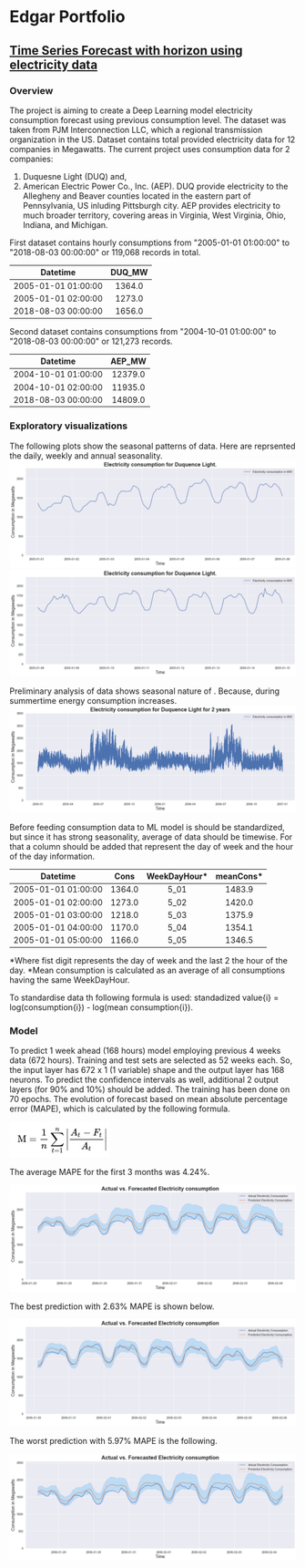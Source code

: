 # Edgar Portfolio


## [Time Series Forecast with horizon using electricity data](https://github.com/edgarkhachatryan/ExampleProjects/tree/master/ElectricityForecastWithTimeHorizon)

### Overview
The project is aiming to create a Deep Learning model electricity consumption forecast using previous consumption level. The dataset was taken from PJM Interconnection LLC, which a regional transmission organization in the US. Dataset contains total provided electricity data for 12 companies in Megawatts. The current project uses consumption data for 2 companies:
1. Duquesne Light (DUQ) and,
2. American Electric Power Co., Inc. (AEP).
DUQ provide electricity to the Allegheny and Beaver counties located in the eastern part of Pennsylvania, US inluding Pittsburgh city. AEP provides electricity to much broader territory, covering areas in Virginia, West Virginia, Ohio, Indiana, and Michigan.

First dataset contains hourly consumptions from "2005-01-01 01:00:00" to "2018-08-03 00:00:00" or 119,068 records in total.  

|      Datetime       | DUQ_MW |
|        :---:        | :---: |
| 2005-01-01 01:00:00 | 1364.0 |
| 2005-01-01 02:00:00 | 1273.0 |
| 2018-08-03 00:00:00 | 1656.0 |
 
Second dataset contains consumptions from "2004-10-01 01:00:00" to "2018-08-03 00:00:00" or 121,273  records.

| Datetime | AEP_MW |
| :---: | :---: |
| 2004-10-01 01:00:00 | 12379.0 |
| 2004-10-01 02:00:00 | 11935.0 |
| 2018-08-03 00:00:00 | 14809.0 |

### Exploratory visualizations
The following plots show the seasonal patterns of data. Here are reprsented the daily, weekly and annual seasonality.
![Duquesne Light Electricity consumption 1st week.](/images/DUQ_cons1.png)
![Duquesne Light Electricity consumption 2nd week.](/images/DUQ_cons2.png)

Preliminary analysis of data shows seasonal nature of . Because, during summertime energy consumption increases. 
![Duquesne Light Electricity consumption for 2 years.](/images/DUQ_cons3.png)

Before feeding consumption data to ML model is should be standardized, but since it has strong seasonality, average of data should be timewise. For that a column should be added that represent the day of week and the hour of the day information.

| Datetime | Cons | WeekDayHour* | meanCons* |
| :---: | :---: | :---: | :---: |
| 2005-01-01 01:00:00 | 1364.0 | 5_01 | 1483.9 |
| 2005-01-01 02:00:00 | 1273.0 | 5_02 | 1420.0 |
| 2005-01-01 03:00:00 | 1218.0 | 5_03 | 1375.9 |
| 2005-01-01 04:00:00 | 1170.0 | 5_04 | 1354.1 |
| 2005-01-01 05:00:00 | 1166.0 | 5_05 | 1346.5 |

*Where fist digit represents the day of week and the last 2 the hour of the day.
*Mean consumption is calculated as an average of all consumptions having the same WeekDayHour.

To standardise data th following formula is used: standadized value{i} = log(consumption{i}) - log(mean consumption{i}).

### Model
To predict 1 week ahead (168 hours) model employing previous 4 weeks data (672 hours). Training and test sets are selected as 52 weeks each. So, the input layer has 672 x 1 (1 variable) shape and the output layer has 168  neurons. To predict the confidence intervals as well, additional 2 output layers (for 90% and 10%) should be added. The training has been done on 70 epochs. The evolution of forecast based on mean absolute percentage error (MAPE), which is calculated by the following formula.

![](/images/mape.jpeg)

The average MAPE for the first 3 months was 4.24%.

![](/images/DUQ_act_forecast.png)

The best prediction with 2.63% MAPE is shown below.

![](/images/DUQ_act_forecast_best.png)

The worst prediction with 5.97% MAPE is the following.

![](/images/DUQ_act_forecast_worst.png)
